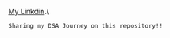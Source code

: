 [My Linkdin](https://www.linkedin.com/in/shivansh-yadav00/).\


```
Sharing my DSA Journey on this repository!!
```